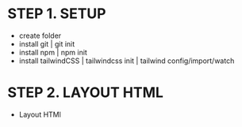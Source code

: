 # STEP 1. SETUP

- create folder
- install git | git init
- install npm | npm init
- install tailwindCSS | tailwindcss init | tailwind config/import/watch <!-- npx tailwindcss -i ./index.css -o ./dist/index.css --watch -->

# STEP 2. LAYOUT HTML

- Layout HTMl
